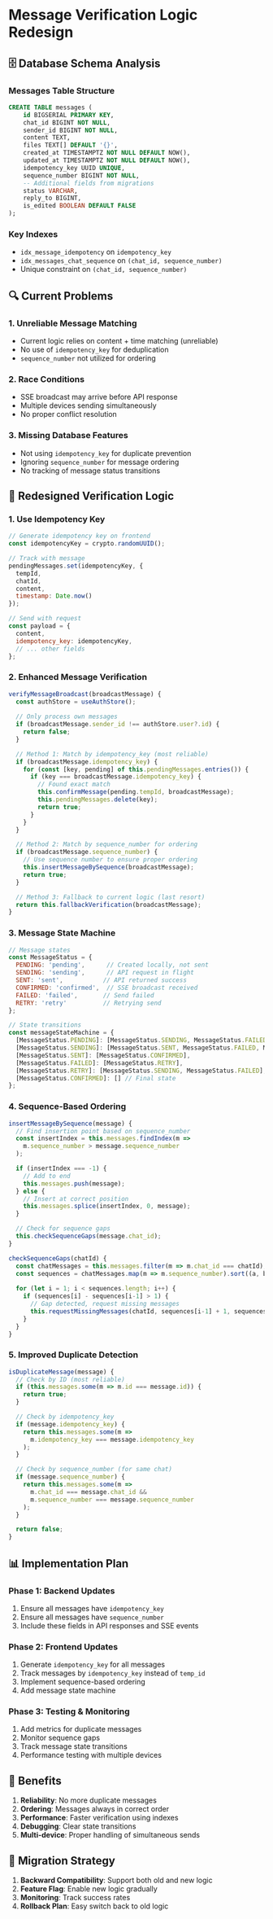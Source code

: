 # Message Verification Logic Redesign

## 🗄️ Database Schema Analysis

### Messages Table Structure
```sql
CREATE TABLE messages (
    id BIGSERIAL PRIMARY KEY,
    chat_id BIGINT NOT NULL,
    sender_id BIGINT NOT NULL,
    content TEXT,
    files TEXT[] DEFAULT '{}',
    created_at TIMESTAMPTZ NOT NULL DEFAULT NOW(),
    updated_at TIMESTAMPTZ NOT NULL DEFAULT NOW(),
    idempotency_key UUID UNIQUE,
    sequence_number BIGINT NOT NULL,
    -- Additional fields from migrations
    status VARCHAR,
    reply_to BIGINT,
    is_edited BOOLEAN DEFAULT FALSE
);
```

### Key Indexes
- `idx_message_idempotency` on `idempotency_key`
- `idx_messages_chat_sequence` on `(chat_id, sequence_number)`
- Unique constraint on `(chat_id, sequence_number)`

## 🔍 Current Problems

### 1. **Unreliable Message Matching**
- Current logic relies on content + time matching (unreliable)
- No use of `idempotency_key` for deduplication
- `sequence_number` not utilized for ordering

### 2. **Race Conditions**
- SSE broadcast may arrive before API response
- Multiple devices sending simultaneously
- No proper conflict resolution

### 3. **Missing Database Features**
- Not using `idempotency_key` for duplicate prevention
- Ignoring `sequence_number` for message ordering
- No tracking of message status transitions

## 🔧 Redesigned Verification Logic

### 1. **Use Idempotency Key**
```javascript
// Generate idempotency key on frontend
const idempotencyKey = crypto.randomUUID();

// Track with message
pendingMessages.set(idempotencyKey, {
  tempId,
  chatId,
  content,
  timestamp: Date.now()
});

// Send with request
const payload = {
  content,
  idempotency_key: idempotencyKey,
  // ... other fields
};
```

### 2. **Enhanced Message Verification**
```javascript
verifyMessageBroadcast(broadcastMessage) {
  const authStore = useAuthStore();
  
  // Only process own messages
  if (broadcastMessage.sender_id !== authStore.user?.id) {
    return false;
  }

  // Method 1: Match by idempotency_key (most reliable)
  if (broadcastMessage.idempotency_key) {
    for (const [key, pending] of this.pendingMessages.entries()) {
      if (key === broadcastMessage.idempotency_key) {
        // Found exact match
        this.confirmMessage(pending.tempId, broadcastMessage);
        this.pendingMessages.delete(key);
        return true;
      }
    }
  }

  // Method 2: Match by sequence_number for ordering
  if (broadcastMessage.sequence_number) {
    // Use sequence number to ensure proper ordering
    this.insertMessageBySequence(broadcastMessage);
    return true;
  }

  // Method 3: Fallback to current logic (last resort)
  return this.fallbackVerification(broadcastMessage);
}
```

### 3. **Message State Machine**
```javascript
// Message states
const MessageStatus = {
  PENDING: 'pending',      // Created locally, not sent
  SENDING: 'sending',      // API request in flight
  SENT: 'sent',           // API returned success
  CONFIRMED: 'confirmed',  // SSE broadcast received
  FAILED: 'failed',       // Send failed
  RETRY: 'retry'          // Retrying send
};

// State transitions
const messageStateMachine = {
  [MessageStatus.PENDING]: [MessageStatus.SENDING, MessageStatus.FAILED],
  [MessageStatus.SENDING]: [MessageStatus.SENT, MessageStatus.FAILED, MessageStatus.RETRY],
  [MessageStatus.SENT]: [MessageStatus.CONFIRMED],
  [MessageStatus.FAILED]: [MessageStatus.RETRY],
  [MessageStatus.RETRY]: [MessageStatus.SENDING, MessageStatus.FAILED],
  [MessageStatus.CONFIRMED]: [] // Final state
};
```

### 4. **Sequence-Based Ordering**
```javascript
insertMessageBySequence(message) {
  // Find insertion point based on sequence_number
  const insertIndex = this.messages.findIndex(m => 
    m.sequence_number > message.sequence_number
  );

  if (insertIndex === -1) {
    // Add to end
    this.messages.push(message);
  } else {
    // Insert at correct position
    this.messages.splice(insertIndex, 0, message);
  }

  // Check for sequence gaps
  this.checkSequenceGaps(message.chat_id);
}

checkSequenceGaps(chatId) {
  const chatMessages = this.messages.filter(m => m.chat_id === chatId);
  const sequences = chatMessages.map(m => m.sequence_number).sort((a, b) => a - b);
  
  for (let i = 1; i < sequences.length; i++) {
    if (sequences[i] - sequences[i-1] > 1) {
      // Gap detected, request missing messages
      this.requestMissingMessages(chatId, sequences[i-1] + 1, sequences[i] - 1);
    }
  }
}
```

### 5. **Improved Duplicate Detection**
```javascript
isDuplicateMessage(message) {
  // Check by ID (most reliable)
  if (this.messages.some(m => m.id === message.id)) {
    return true;
  }

  // Check by idempotency_key
  if (message.idempotency_key) {
    return this.messages.some(m => 
      m.idempotency_key === message.idempotency_key
    );
  }

  // Check by sequence_number (for same chat)
  if (message.sequence_number) {
    return this.messages.some(m => 
      m.chat_id === message.chat_id && 
      m.sequence_number === message.sequence_number
    );
  }

  return false;
}
```

## 📊 Implementation Plan

### Phase 1: Backend Updates
1. Ensure all messages have `idempotency_key`
2. Ensure all messages have `sequence_number`
3. Include these fields in API responses and SSE events

### Phase 2: Frontend Updates
1. Generate `idempotency_key` for all messages
2. Track messages by `idempotency_key` instead of `temp_id`
3. Implement sequence-based ordering
4. Add message state machine

### Phase 3: Testing & Monitoring
1. Add metrics for duplicate messages
2. Monitor sequence gaps
3. Track message state transitions
4. Performance testing with multiple devices

## 🎯 Benefits

1. **Reliability**: No more duplicate messages
2. **Ordering**: Messages always in correct order
3. **Performance**: Faster verification using indexes
4. **Debugging**: Clear state transitions
5. **Multi-device**: Proper handling of simultaneous sends

## 🚀 Migration Strategy

1. **Backward Compatibility**: Support both old and new logic
2. **Feature Flag**: Enable new logic gradually
3. **Monitoring**: Track success rates
4. **Rollback Plan**: Easy switch back to old logic 